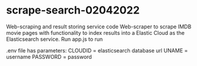 # scrape-search-02042022
Web-scraping and result storing service code
Web-scraper to scrape IMDB movie pages with functionality to index results into a Elastic Cloud as the Elasticsearch service.
Run app.js to run

.env file has parameters: 
CLOUDID = elasticsearch database url
UNAME = username
PASSWORD = password
